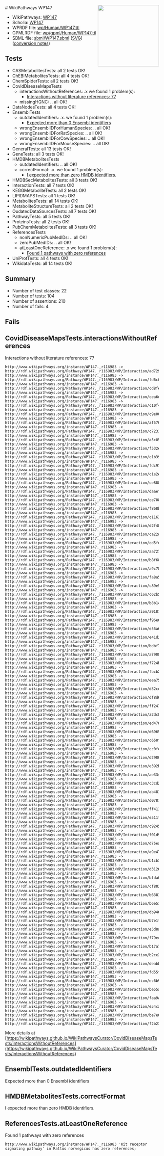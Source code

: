 <img style="float: right; width: 200px" src="../logo.png" />
# WikiPathways WP147

* WikiPathways: [WP147](https://identifiers.org/wikipathways:WP147)
* Scholia: [WP147](https://scholia.toolforge.org/wikipathways/WP147)
* WPRDF file: [wp/Human/WP147.ttl](../wp/Human/WP147.ttl)
* GPMLRDF file: [wp/gpml/Human/WP147.ttl](../wp/gpml/Human/WP147.ttl)
* SBML file: [sbml/WP147.sbml](../sbml/WP147.sbml) ([SVG](../sbml/WP147.svg)) ([conversion notes](../sbml/WP147.txt))

## Tests
* CASMetabolitesTests: all 2 tests OK!
* ChEBIMetabolitesTests: all 4 tests OK!
* ChemSpiderTests: all 2 tests OK!
* CovidDiseaseMapsTests
    * interactionsWithoutReferences: .x we found 1 problem(s):
        * [Interactions without literature references: 77](#9701cda2)
    * missingHGNC: .. all OK!
* DataNodesTests: all 4 tests OK!
* EnsemblTests
    * outdatedIdentifiers: .x. we found 1 problem(s):
        * [Expected more than 0 Ensembl identifiers](#f44398b7)
    * wrongEnsemblIDForHumanSpecies: .. all OK!
    * wrongEnsemblIDForRatSpecies: .. all OK!
    * wrongEnsemblIDForCowSpecies: .. all OK!
    * wrongEnsemblIDForMouseSpecies: .. all OK!
* GeneralTests: all 13 tests OK!
* GeneTests: all 3 tests OK!
* HMDBMetabolitesTests
    * outdatedIdentifiers: .. all OK!
    * correctFormat: .x. we found 1 problem(s):
        * [I expected more than zero HMDB identifiers.](#ad154c1e)
* HMDBSecMetabolitesTests: all 3 tests OK!
* InteractionTests: all 7 tests OK!
* KEGGMetaboliteTests: all 2 tests OK!
* LIPIDMAPSTests: all 1 tests OK!
* MetabolitesTests: all 14 tests OK!
* MetaboliteStructureTests: all 2 tests OK!
* OudatedDataSourcesTests: all 7 tests OK!
* PathwayTests: all 5 tests OK!
* ProteinsTests: all 2 tests OK!
* PubChemMetabolitesTests: all 3 tests OK!
* ReferencesTests
    * nonNumericPubMedIDs: .. all OK!
    * zeroPubMedIDs: .. all OK!
    * atLeastOneReference: .x we found 1 problem(s):
        * [Found 1 pathways with zero references](#35eb778e)
* UniProtTests: all 4 tests OK!
* WikidataTests: all 14 tests OK!


## Summary

* Number of test classes: 22
* Number of tests: 104
* Number of assertions: 210
* Number of fails: 4

## Fails

<a name="9701cda2" />

## CovidDiseaseMapsTests.interactionsWithoutReferences

Interactions without literature references: 77
```
http://www.wikipathways.org/instance/WP147._r116983 -> http://rdf.wikipathways.org/Pathway/WP147._r116983/WP/Interaction/ad729
http://www.wikipathways.org/instance/WP147._r116983 -> http://rdf.wikipathways.org/Pathway/WP147._r116983/WP/Interaction/fd6c0
http://www.wikipathways.org/instance/WP147._r116983 -> http://rdf.wikipathways.org/Pathway/WP147._r116983/WP/Interaction/cd8fe
http://www.wikipathways.org/instance/WP147._r116983 -> http://rdf.wikipathways.org/Pathway/WP147._r116983/WP/Interaction/cea6d
http://www.wikipathways.org/instance/WP147._r116983 -> http://rdf.wikipathways.org/Pathway/WP147._r116983/WP/Interaction/c10f4
http://www.wikipathways.org/instance/WP147._r116983 -> http://rdf.wikipathways.org/Pathway/WP147._r116983/WP/Interaction/c9e00
http://www.wikipathways.org/instance/WP147._r116983 -> http://rdf.wikipathways.org/Pathway/WP147._r116983/WP/Interaction/af570
http://www.wikipathways.org/instance/WP147._r116983 -> http://rdf.wikipathways.org/Pathway/WP147._r116983/WP/Interaction/c7231
http://www.wikipathways.org/instance/WP147._r116983 -> http://rdf.wikipathways.org/Pathway/WP147._r116983/WP/Interaction/a5c05
http://www.wikipathways.org/instance/WP147._r116983 -> http://rdf.wikipathways.org/Pathway/WP147._r116983/WP/Interaction/f532e
http://www.wikipathways.org/instance/WP147._r116983 -> http://rdf.wikipathways.org/Pathway/WP147._r116983/WP/Interaction/c1b39
http://www.wikipathways.org/instance/WP147._r116983 -> http://rdf.wikipathways.org/Pathway/WP147._r116983/WP/Interaction/fdc97
http://www.wikipathways.org/instance/WP147._r116983 -> http://rdf.wikipathways.org/Pathway/WP147._r116983/WP/Interaction/c1e2e
http://www.wikipathways.org/instance/WP147._r116983 -> http://rdf.wikipathways.org/Pathway/WP147._r116983/WP/Interaction/ce888
http://www.wikipathways.org/instance/WP147._r116983 -> http://rdf.wikipathways.org/Pathway/WP147._r116983/WP/Interaction/daaef
http://www.wikipathways.org/instance/WP147._r116983 -> http://rdf.wikipathways.org/Pathway/WP147._r116983/WP/Interaction/ce708
http://www.wikipathways.org/instance/WP147._r116983 -> http://rdf.wikipathways.org/Pathway/WP147._r116983/WP/Interaction/f868b
http://www.wikipathways.org/instance/WP147._r116983 -> http://rdf.wikipathways.org/Pathway/WP147._r116983/WP/Interaction/c1163
http://www.wikipathways.org/instance/WP147._r116983 -> http://rdf.wikipathways.org/Pathway/WP147._r116983/WP/Interaction/d2f48
http://www.wikipathways.org/instance/WP147._r116983 -> http://rdf.wikipathways.org/Pathway/WP147._r116983/WP/Interaction/ca22d
http://www.wikipathways.org/instance/WP147._r116983 -> http://rdf.wikipathways.org/Pathway/WP147._r116983/WP/Interaction/cd5fd
http://www.wikipathways.org/instance/WP147._r116983 -> http://rdf.wikipathways.org/Pathway/WP147._r116983/WP/Interaction/aa727
http://www.wikipathways.org/instance/WP147._r116983 -> http://rdf.wikipathways.org/Pathway/WP147._r116983/WP/Interaction/b8f68
http://www.wikipathways.org/instance/WP147._r116983 -> http://rdf.wikipathways.org/Pathway/WP147._r116983/WP/Interaction/a9c78
http://www.wikipathways.org/instance/WP147._r116983 -> http://rdf.wikipathways.org/Pathway/WP147._r116983/WP/Interaction/fa8a5
http://www.wikipathways.org/instance/WP147._r116983 -> http://rdf.wikipathways.org/Pathway/WP147._r116983/WP/Interaction/c89e5
http://www.wikipathways.org/instance/WP147._r116983 -> http://rdf.wikipathways.org/Pathway/WP147._r116983/WP/Interaction/c62b5
http://www.wikipathways.org/instance/WP147._r116983 -> http://rdf.wikipathways.org/Pathway/WP147._r116983/WP/Interaction/b8b14
http://www.wikipathways.org/instance/WP147._r116983 -> http://rdf.wikipathways.org/Pathway/WP147._r116983/WP/Interaction/a9187
http://www.wikipathways.org/instance/WP147._r116983 -> http://rdf.wikipathways.org/Pathway/WP147._r116983/WP/Interaction/f96e6
http://www.wikipathways.org/instance/WP147._r116983 -> http://rdf.wikipathways.org/Pathway/WP147._r116983/WP/Interaction/e56a6
http://www.wikipathways.org/instance/WP147._r116983 -> http://rdf.wikipathways.org/Pathway/WP147._r116983/WP/Interaction/e41d2
http://www.wikipathways.org/instance/WP147._r116983 -> http://rdf.wikipathways.org/Pathway/WP147._r116983/WP/Interaction/bdbf7
http://www.wikipathways.org/instance/WP147._r116983 -> http://rdf.wikipathways.org/Pathway/WP147._r116983/WP/Interaction/a7908
http://www.wikipathways.org/instance/WP147._r116983 -> http://rdf.wikipathways.org/Pathway/WP147._r116983/WP/Interaction/f724b
http://www.wikipathways.org/instance/WP147._r116983 -> http://rdf.wikipathways.org/Pathway/WP147._r116983/WP/Interaction/fbcb2
http://www.wikipathways.org/instance/WP147._r116983 -> http://rdf.wikipathways.org/Pathway/WP147._r116983/WP/Interaction/eea75
http://www.wikipathways.org/instance/WP147._r116983 -> http://rdf.wikipathways.org/Pathway/WP147._r116983/WP/Interaction/d32ce
http://www.wikipathways.org/instance/WP147._r116983 -> http://rdf.wikipathways.org/Pathway/WP147._r116983/WP/Interaction/df8d6
http://www.wikipathways.org/instance/WP147._r116983 -> http://rdf.wikipathways.org/Pathway/WP147._r116983/WP/Interaction/ff247
http://www.wikipathways.org/instance/WP147._r116983 -> http://rdf.wikipathways.org/Pathway/WP147._r116983/WP/Interaction/a2dc8
http://www.wikipathways.org/instance/WP147._r116983 -> http://rdf.wikipathways.org/Pathway/WP147._r116983/WP/Interaction/ed478
http://www.wikipathways.org/instance/WP147._r116983 -> http://rdf.wikipathways.org/Pathway/WP147._r116983/WP/Interaction/d6965
http://www.wikipathways.org/instance/WP147._r116983 -> http://rdf.wikipathways.org/Pathway/WP147._r116983/WP/Interaction/c650f
http://www.wikipathways.org/instance/WP147._r116983 -> http://rdf.wikipathways.org/Pathway/WP147._r116983/WP/Interaction/cc0fe
http://www.wikipathways.org/instance/WP147._r116983 -> http://rdf.wikipathways.org/Pathway/WP147._r116983/WP/Interaction/d2980
http://www.wikipathways.org/instance/WP147._r116983 -> http://rdf.wikipathways.org/Pathway/WP147._r116983/WP/Interaction/e392b
http://www.wikipathways.org/instance/WP147._r116983 -> http://rdf.wikipathways.org/Pathway/WP147._r116983/WP/Interaction/ae334
http://www.wikipathways.org/instance/WP147._r116983 -> http://rdf.wikipathways.org/Pathway/WP147._r116983/WP/Interaction/c3cd2
http://www.wikipathways.org/instance/WP147._r116983 -> http://rdf.wikipathways.org/Pathway/WP147._r116983/WP/Interaction/ab481
http://www.wikipathways.org/instance/WP147._r116983 -> http://rdf.wikipathways.org/Pathway/WP147._r116983/WP/Interaction/d0787
http://www.wikipathways.org/instance/WP147._r116983 -> http://rdf.wikipathways.org/Pathway/WP147._r116983/WP/Interaction/ff411
http://www.wikipathways.org/instance/WP147._r116983 -> http://rdf.wikipathways.org/Pathway/WP147._r116983/WP/Interaction/e511f
http://www.wikipathways.org/instance/WP147._r116983 -> http://rdf.wikipathways.org/Pathway/WP147._r116983/WP/Interaction/c9245
http://www.wikipathways.org/instance/WP147._r116983 -> http://rdf.wikipathways.org/Pathway/WP147._r116983/WP/Interaction/f01d9
http://www.wikipathways.org/instance/WP147._r116983 -> http://rdf.wikipathways.org/Pathway/WP147._r116983/WP/Interaction/d75ea
http://www.wikipathways.org/instance/WP147._r116983 -> http://rdf.wikipathways.org/Pathway/WP147._r116983/WP/Interaction/a9e47
http://www.wikipathways.org/instance/WP147._r116983 -> http://rdf.wikipathways.org/Pathway/WP147._r116983/WP/Interaction/b1cb3
http://www.wikipathways.org/instance/WP147._r116983 -> http://rdf.wikipathways.org/Pathway/WP147._r116983/WP/Interaction/d3126
http://www.wikipathways.org/instance/WP147._r116983 -> http://rdf.wikipathways.org/Pathway/WP147._r116983/WP/Interaction/bfda0
http://www.wikipathways.org/instance/WP147._r116983 -> http://rdf.wikipathways.org/Pathway/WP147._r116983/WP/Interaction/cf803
http://www.wikipathways.org/instance/WP147._r116983 -> http://rdf.wikipathways.org/Pathway/WP147._r116983/WP/Interaction/b6381
http://www.wikipathways.org/instance/WP147._r116983 -> http://rdf.wikipathways.org/Pathway/WP147._r116983/WP/Interaction/b6e51
http://www.wikipathways.org/instance/WP147._r116983 -> http://rdf.wikipathways.org/Pathway/WP147._r116983/WP/Interaction/db946
http://www.wikipathways.org/instance/WP147._r116983 -> http://rdf.wikipathways.org/Pathway/WP147._r116983/WP/Interaction/b7e1f
http://www.wikipathways.org/instance/WP147._r116983 -> http://rdf.wikipathways.org/Pathway/WP147._r116983/WP/Interaction/e5d8a
http://www.wikipathways.org/instance/WP147._r116983 -> http://rdf.wikipathways.org/Pathway/WP147._r116983/WP/Interaction/f79ec
http://www.wikipathways.org/instance/WP147._r116983 -> http://rdf.wikipathways.org/Pathway/WP147._r116983/WP/Interaction/b17a7
http://www.wikipathways.org/instance/WP147._r116983 -> http://rdf.wikipathways.org/Pathway/WP147._r116983/WP/Interaction/b2ce2
http://www.wikipathways.org/instance/WP147._r116983 -> http://rdf.wikipathways.org/Pathway/WP147._r116983/WP/Interaction/deabb
http://www.wikipathways.org/instance/WP147._r116983 -> http://rdf.wikipathways.org/Pathway/WP147._r116983/WP/Interaction/fd55f
http://www.wikipathways.org/instance/WP147._r116983 -> http://rdf.wikipathways.org/Pathway/WP147._r116983/WP/Interaction/ec6b9
http://www.wikipathways.org/instance/WP147._r116983 -> http://rdf.wikipathways.org/Pathway/WP147._r116983/WP/Interaction/be55a
http://www.wikipathways.org/instance/WP147._r116983 -> http://rdf.wikipathways.org/Pathway/WP147._r116983/WP/Interaction/faa9a
http://www.wikipathways.org/instance/WP147._r116983 -> http://rdf.wikipathways.org/Pathway/WP147._r116983/WP/Interaction/e54ca
http://www.wikipathways.org/instance/WP147._r116983 -> http://rdf.wikipathways.org/Pathway/WP147._r116983/WP/Interaction/be7e0
http://www.wikipathways.org/instance/WP147._r116983 -> http://rdf.wikipathways.org/Pathway/WP147._r116983/WP/Interaction/f2b23
```

More details at [https://wikipathways.github.io/WikiPathwaysCurator/CovidDiseaseMapsTests/interactionsWithoutReferences](https://wikipathways.github.io/WikiPathwaysCurator/CovidDiseaseMapsTests/interactionsWithoutReferences)

<a name="f44398b7" />

## EnsemblTests.outdatedIdentifiers

Expected more than 0 Ensembl identifiers
<a name="ad154c1e" />

## HMDBMetabolitesTests.correctFormat

I expected more than zero HMDB identifiers.
<a name="35eb778e" />

## ReferencesTests.atLeastOneReference

Found 1 pathways with zero references
```
http://www.wikipathways.org/instance/WP147._r116983 'Kit receptor signaling pathway' in Rattus norvegicus has zero references; 
```

